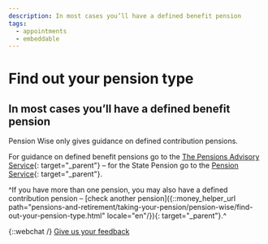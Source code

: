 ```yaml
---
description: In most cases you’ll have a defined benefit pension
tags:
  - appointments
  - embeddable
---
```


# Find out your pension type

## In most cases you’ll have a defined benefit pension

Pension Wise only gives guidance on defined contribution pensions.

For guidance on defined benefit pensions go to the [The Pensions Advisory Service](http://www.pensionsadvisoryservice.org.uk){: target="_parent"}
– for the State Pension go to the [Pension Service](https://www.gov.uk/contact-pension-service){: target="_parent"}.

^If you have more than one pension, you may also have a defined contribution pension – [check another pension]({::money_helper_url path="pensions-and-retirement/taking-your-pension/pension-wise/find-out-your-pension-type.html" locale="en"/}){: target="_parent"}.^

{::webchat /}
[Give us your feedback](http://research.pensionwise.gov.uk/s/PTTfeedback/)
